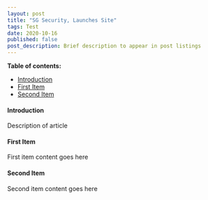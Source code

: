 ```yaml
---
layout: post
title: "SG Security, Launches Site"
tags: Test
date: 2020-10-16
published: false
post_description: Brief description to appear in post listings
---
```


**Table of contents:**
- [Introduction](#item-one)
- [First Item](#item-two)
- [Second Item](#item-three)

<!-- headings -->
<a id="item-one"></a>
#### Introduction
Description of article 

<a id="item-two"></a>
#### First Item
First item content goes here

<a id="item-three"></a>
#### Second Item
Second item content goes here
